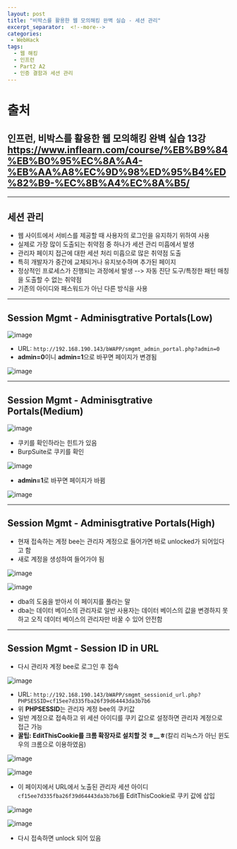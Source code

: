 ```yaml
---
layout: post
title: "비박스를 활용한 웹 모의해킹 완벽 실습 - 세션 관리"
excerpt_separator:  <!--more-->
categories:
 - WebHack
tags:
  - 웹 해킹
  - 인프런
  - Part2 A2
  - 인증 결함과 세션 관리
---
```


<!--more-->

# 출처

## 인프런, 비박스를 활용한 웹 모의해킹 완벽 실습 13강 <https://www.inflearn.com/course/%EB%B9%84%EB%B0%95%EC%8A%A4-%EB%AA%A8%EC%9D%98%ED%95%B4%ED%82%B9-%EC%8B%A4%EC%8A%B5/>

---

## 세션 관리

* 웹 사이트에서 서비스를 제공할 때 사용자의 로그인을 유지하기 위하여 사용
* 실제로 가장 많이 도출되는 취약점 중 하나가 세션 관리 미흡에서 발생
* 관리자 페이지 접근에 대한 세션 처리 미흡으로 많은 취약점 도출
* 특히 개발자가 중간에 교체되거나 유지보수하며 추가된 페이지
* 정상적인 프로세스가 진행되는 과정에서 발생 --> 자동 진단 도구/특정한 패턴 매칭을 도출할 수 없는 취약점
* 기존의 아이디와 패스워드가 아닌 다른 방식을 사용

---

## Session Mgmt - Adminisgtrative Portals(Low)

![image](https://user-images.githubusercontent.com/28076542/52530184-90178f80-2d44-11e9-83e0-9b631cb3d628.png)

* URL: `http://192.168.190.143/bWAPP/smgmt_admin_portal.php?admin=0`
* **admin=0**이니 **admin=1**으로 바꾸면 페이지가 변경됨

![image](https://user-images.githubusercontent.com/28076542/52530209-c6550f00-2d44-11e9-86d5-23baa01df122.png)

---

## Session Mgmt - Adminisgtrative Portals(Medium)

![image](https://user-images.githubusercontent.com/28076542/52530215-db31a280-2d44-11e9-9e0b-c7f1a2811d17.png)

* 쿠키를 확인하라는 힌트가 있음
* BurpSuite로 쿠키를 확인

![image](https://user-images.githubusercontent.com/28076542/52530224-fa303480-2d44-11e9-8240-dda4d9278e7b.png)

* **admin=1**로 바꾸면 페이지가 바뀜

![image](https://user-images.githubusercontent.com/28076542/52530229-116f2200-2d45-11e9-881d-3011e7a558fa.png)

---

## Session Mgmt - Adminisgtrative Portals(High)

* 현재 접속하는 계정 bee는 관리자 계정으로 들어가면 바로 unlocked가 되어있다고 함
* 새로 계정을 생성하여 들어가야 됨

![image](https://user-images.githubusercontent.com/28076542/52530241-66129d00-2d45-11e9-81ca-31775c028bcb.png)

![image](https://user-images.githubusercontent.com/28076542/52530254-95c1a500-2d45-11e9-933a-4f3d2a07deae.png)

* dba의 도움을 받아서 이 페이지를 풀라는 말
* dba는 데이터 베이스의 관리자로 일반 사용자는 데이터 베이스의 값을 변경하지 못하고 오직 데이터 베이스의 관리자만 바꿀 수 있어 안전함

---

## Session Mgmt - Session ID in URL

* 다시 관리자 계정 bee로 로그인 후 접속

![image](https://user-images.githubusercontent.com/28076542/52530277-0bc60c00-2d46-11e9-9139-aebd6a044402.png)

* URL: `http://192.168.190.143/bWAPP/smgmt_sessionid_url.php?PHPSESSID=cf15ee7d335fba26f39d64443da3b7b6`
* 위 **PHPSESSID**는 관리자 계정 bee의 쿠키값
* 일반 계정으로 접속하고 위 세션 아이디를 쿠키 값으로 설정하면 관리자 계정으로 접근 가능
* **꿀팁: EditThisCookie를 크롬 확장자로 설치할 것 ㅎ__ㅎ**(칼리 리눅스가 아닌 윈도우의 크롬으로 이용하였음)

![image](https://user-images.githubusercontent.com/28076542/52530313-a3c3f580-2d46-11e9-908a-414a786d2875.png)

![image](https://user-images.githubusercontent.com/28076542/52530374-049ffd80-2d48-11e9-826d-373ea9aa97f9.png)

* 이 페이지에서 URL에서 노출된 관리자 세션 아이디`cf15ee7d335fba26f39d64443da3b7b6`를 EditThisCookie로 쿠키 값에 삽입

![image](https://user-images.githubusercontent.com/28076542/52530379-26998000-2d48-11e9-8077-557c97f95b72.png)

![image](https://user-images.githubusercontent.com/28076542/52530405-74ae8380-2d48-11e9-8f6d-a2ce263775c1.png)

* 다시 접속하면 unlock 되어 있음
